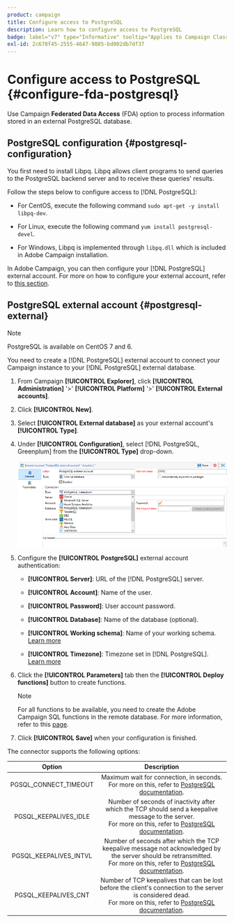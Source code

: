 ```yaml
---
product: campaign
title: Configure access to PostgreSQL
description: Learn how to configure access to PostgreSQL
badge: label="v7" type="Informative" tooltip="Applies to Campaign Classic v7 only"
exl-id: 2c678f45-2555-4647-9885-bd002db7df37
---
```

# Configure access to PostgreSQL {#configure-fda-postgresql}



Use Campaign **Federated Data Access** (FDA) option to process information stored in an external PostgreSQL database.

## PostgreSQL configuration {#postgresql-configuration}

You first need to install Libpq. Libpq allows client programs to send queries to the PostgreSQL backend server and to receive these queries' results.

Follow the steps below to configure access to [!DNL PostgreSQL]:

* For CentOS, execute the following command `sudo apt-get -y install libpq-dev`.

* For Linux, execute the following command `yum install postgresql-devel`.

* For Windows, Libpq is implemented through `libpq.dll` which is included in Adobe Campaign installation.

In Adobe Campaign, you can then configure your [!DNL PostgreSQL] external account. For more on how to configure your external account, refer to [this section](#postgresql-external).

## PostgreSQL external account {#postgresql-external}

>[!NOTE]
>
> PostgreSQL is available on CentOS 7 and 6.

You need to create a [!DNL PostgreSQL] external account to connect your Campaign instance to your [!DNL PostgreSQL] external database.

1. From Campaign **[!UICONTROL Explorer]**, click **[!UICONTROL Administration]** '>' **[!UICONTROL Platform]** '>' **[!UICONTROL External accounts]**.

1. Click **[!UICONTROL New]**.

1. Select **[!UICONTROL External database]** as your external account's **[!UICONTROL Type]**.

1. Under **[!UICONTROL Configuration]**, select [!DNL PostgreSQL, Greenplum] from the **[!UICONTROL Type]** drop-down.

    ![](assets/postgresql_1.png)

1. Configure the **[!UICONTROL PostgreSQL]** external account authentication:

    * **[!UICONTROL Server]**: URL of the [!DNL PostgreSQL] server.

    * **[!UICONTROL Account]**: Name of the user.

    * **[!UICONTROL Password]**: User account password.

    * **[!UICONTROL Database]**: Name of the database (optional).

    * **[!UICONTROL Working schema]**: Name of your working schema. [Learn more](https://www.postgresql.org/docs/current/ddl-schemas.html)

    * **[!UICONTROL Timezone]**: Timezone set in [!DNL PostgreSQL]. [Learn more](https://www.postgresql.org/docs/7.2/timezones.html)

1. Click the **[!UICONTROL Parameters]** tab then the **[!UICONTROL Deploy functions]** button to create functions.

    >[!NOTE]
    >
    >For all functions to be available, you need to create the Adobe Campaign SQL functions in the remote database. For more information, refer to this [page](../../configuration/using/adding-additional-sql-functions.md).

1. Click **[!UICONTROL Save]** when your configuration is finished.

The connector supports the following options:

| Option   |  Description |
|:-:|:-:|
|  PGSQL_CONNECT_TIMEOUT | Maximum wait for connection, in seconds. <br>For more on this, refer to [PostgreSQL documentation](https://www.postgresql.org/docs/12/libpq-connect.html#LIBPQ-CONNECT-CONNECT-TIMEOUT). |
| PGSQL_KEEPALIVES_IDLE | Number of seconds of inactivity after which the TCP should send a keepalive message to the server. <br>For more on this, refer to [PostgreSQL documentation](https://www.postgresql.org/docs/12/libpq-connect.html#LIBPQ-KEEPALIVES-IDLE). |
| PGSQL_KEEPALIVES_INTVL | Number of seconds after which the TCP keepalive message not acknowledged by the server should be retransmitted.  <br>For more on this, refer to [PostgreSQL documentation](https://www.postgresql.org/docs/12/libpq-connect.html#LIBPQ-KEEPALIVES-INTERVAL). |
| PGSQL_KEEPALIVES_CNT | Number of TCP keepalives that can be lost before the client's connection to the server is considered dead. <br>For more on this, refer to [PostgreSQL documentation](https://www.postgresql.org/docs/12/libpq-connect.html#LIBPQ-KEEPALIVES-COUNT). |

